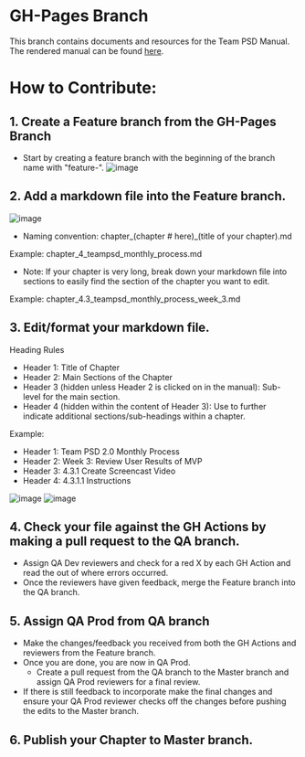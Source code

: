 # GH-Pages Branch

This branch contains documents and resources for the Team PSD Manual.  The
rendered manual can be found [here](https://lzim.github.io/teampsd).

# How to Contribute:

## 1.	Create a Feature branch from the GH-Pages Branch
- Start by creating a feature branch with the beginning of the branch name with "feature-".
![image](https://user-images.githubusercontent.com/59668647/108416486-9702f380-71e3-11eb-8b1f-9a56e6221e4d.png)

## 2.	Add a markdown file into the Feature branch.
 
![image](https://user-images.githubusercontent.com/59668647/108415985-03c9be00-71e3-11eb-9087-f5f6e31df70a.png)

- Naming convention: chapter_(chapter # here)_(title of your chapter).md

Example: chapter_4_teampsd_monthly_process.md

- Note: If your chapter is very long, break down your markdown file into sections to easily find the section of the chapter you want to edit.

Example: chapter_4.3_teampsd_monthly_process_week_3.md

## 3.	Edit/format your markdown file.

Heading Rules

- Header 1: Title of Chapter
- Header 2: Main Sections of the Chapter
- Header 3 (hidden unless Header 2 is clicked on in the manual): Sub-level for the main section.
- Header 4 (hidden within the content of Header 3): Use to further indicate additional sections/sub-headings within a chapter.

Example:
- Header 1: Team PSD 2.0 Monthly Process
- Header 2: Week 3: Review User Results of MVP
- Header 3: 4.3.1 Create Screencast Video
- Header 4: 4.3.1.1 Instructions

![image](https://user-images.githubusercontent.com/59668647/108416518-aaae5a00-71e3-11eb-8ca0-29b7121bb139.png)
![image](https://user-images.githubusercontent.com/59668647/108416726-f6f99a00-71e3-11eb-8f67-631894b8ab63.png)

## 4.	Check your file against the GH Actions by making a pull request to the QA branch.
- Assign QA Dev reviewers and check for a red X by each GH Action and read the out of where errors occurred.
- Once the reviewers have given feedback, merge the Feature branch into the QA branch.


## 5.	Assign QA Prod from QA branch
- Make the changes/feedback you received from both the GH Actions and reviewers from the Feature branch. 
- Once you are done, you are now in QA Prod.
    - Create a pull request from the QA branch to the Master branch and assign QA Prod reviewers for a final review.
- If there is still feedback to incorporate make the final changes and ensure your QA Prod reviewer checks off the changes before pushing the edits to the Master branch.

## 6.	Publish your Chapter to Master branch.

